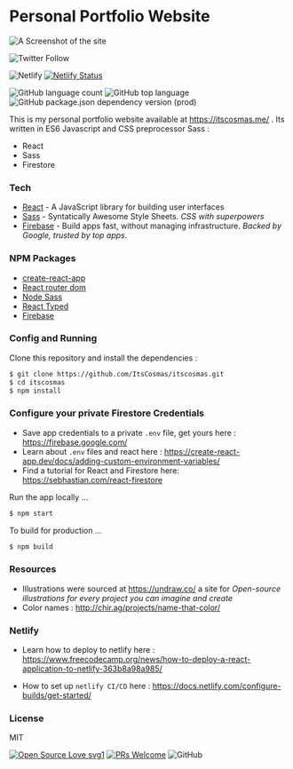 # Personal Portfolio Website

![A Screenshot of the site](https://github.com/ItsCosmas/itscosmas/blob/master/src/assets/img/cozy.png) <br />

![Twitter Follow](https://img.shields.io/twitter/follow/itscosmas?label=Follow%20Me%20&style=social)

![Netlify](https://img.shields.io/netlify/7caf2c76-ee2c-4dc0-a183-4720462ad346)
[![Netlify Status](https://api.netlify.com/api/v1/badges/7caf2c76-ee2c-4dc0-a183-4720462ad346/deploy-status)](https://app.netlify.com/sites/itscosmas/deploys)

![GitHub language count](https://img.shields.io/github/languages/count/itscosmas/itscosmas)
![GitHub top language](https://img.shields.io/github/languages/top/itscosmas/itscosmas)
![GitHub package.json dependency version (prod)](https://img.shields.io/github/package-json/dependency-version/itscosmas/itscosmas/react)

This is my personal portfolio website available at https://itscosmas.me/ . Its written in ES6 Javascript and CSS preprocessor Sass :

-   React
-   Sass
-   Firestore

### Tech

-   [React](https://reactjs.org/) - A JavaScript library for building user interfaces
-   [Sass](https://sass-lang.com/) - Syntatically Awesome Style Sheets. _CSS with superpowers_
-   [Firebase](https://firebase.google.com/) - Build apps fast, without managing infrastructure. _Backed by Google, trusted by top apps_.

### NPM Packages

-   [create-react-app](https://github.com/facebook/create-react-app)
-   [React router dom](https://www.npmjs.com/package/react-router-dom)
-   [Node Sass](https://www.npmjs.com/package/node-sass)
-   [React Typed](https://www.npmjs.com/package/react-typed)
-   [Firebase](https://www.npmjs.com/package/firebase)

### Config and Running

Clone this repository and install the dependencies :

```sh
$ git clone https://github.com/ItsCosmas/itscosmas.git
$ cd itscosmas
$ npm install
```

### Configure your private Firestore Credentials

-   Save app credentials to a private `.env` file, get yours here : https://firebase.google.com/
-   Learn about `.env` files and react here : https://create-react-app.dev/docs/adding-custom-environment-variables/
-   Find a tutorial for React and Firestore here: https://sebhastian.com/react-firestore

Run the app locally ...

```sh
$ npm start
```

To build for production ...

```sh
$ npm build
```

### Resources

-   Illustrations were sourced at https://undraw.co/ a site for _Open-source illustrations for every project you can imagine and create_
-   Color names : http://chir.ag/projects/name-that-color/

### Netlify

-   Learn how to deploy to netlify here : https://www.freecodecamp.org/news/how-to-deploy-a-react-application-to-netlify-363b8a98a985/

-   How to set up `netlify CI/CD` here : https://docs.netlify.com/configure-builds/get-started/

### License

MIT

[![Open Source Love svg1](https://badges.frapsoft.com/os/v1/open-source.svg?v=103)](https://github.com/ellerbrock/open-source-badges/)
[![PRs Welcome](https://img.shields.io/badge/PRs-welcome-brightgreen.svg?style=flat-square)](http://makeapullrequest.com)
![GitHub](https://img.shields.io/github/license/itscosmas/itscosmas)
